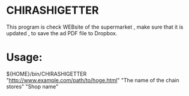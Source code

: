 # CHIRASHIGETTER
This program is check WEBsite of the supermarket , make sure that it is updated , to save the ad PDF file to Dropbox.

# Usage:
${HOME}/bin/CHIRASHIGETTER "http://www.example.com/path/to/hoge.html" "The name of the chain stores" "Shop name"
